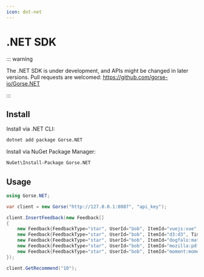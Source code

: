 ```yaml
---
icon: dot-net
---
```

# .NET SDK

::: warning

The .NET SDK is under development, and APIs might be changed in later versions. Pull requests are welcomed: https://github.com/gorse-io/Gorse.NET

:::

## Install

Install via .NET CLI:

```bash
dotnet add package Gorse.NET
```

Install via NuGet Package Manager:

```bash
NuGet\Install-Package Gorse.NET
```

## Usage

```cs
using Gorse.NET;

var client = new Gorse("http://127.0.0.1:8087", "api_key");

client.InsertFeedback(new Feedback[]
{
    new Feedback{FeedbackType="star", UserId="bob", ItemId="vuejs:vue", Timestamp="2022-02-24"},
    new Feedback{FeedbackType="star", UserId="bob", ItemId="d3:d3", Timestamp="2022-02-25"},
    new Feedback{FeedbackType="star", UserId="bob", ItemId="dogfalo:materialize", Timestamp="2022-02-26"},
    new Feedback{FeedbackType="star", UserId="bob", ItemId="mozilla:pdf.js", Timestamp="2022-02-27"},
    new Feedback{FeedbackType="star", UserId="bob", ItemId="moment:moment", Timestamp="2022-02-28"},
});

client.GetRecommend("10");
```
